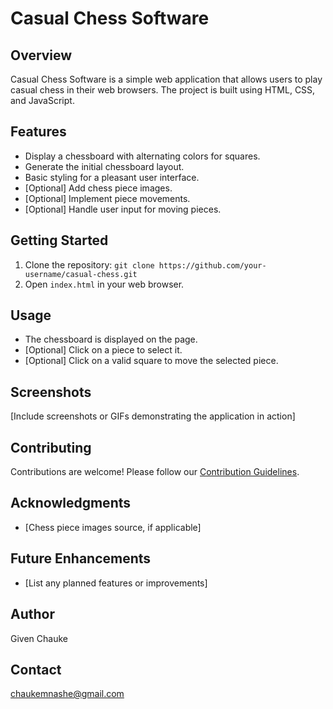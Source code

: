 # Casual Chess Software

## Overview
Casual Chess Software is a simple web application that allows users to play casual chess in their web browsers. The project is built using HTML, CSS, and JavaScript.

## Features
- Display a chessboard with alternating colors for squares.
- Generate the initial chessboard layout.
- Basic styling for a pleasant user interface.
- [Optional] Add chess piece images.
- [Optional] Implement piece movements.
- [Optional] Handle user input for moving pieces.

## Getting Started
1. Clone the repository: `git clone https://github.com/your-username/casual-chess.git`
2. Open `index.html` in your web browser.

## Usage
- The chessboard is displayed on the page.
- [Optional] Click on a piece to select it.
- [Optional] Click on a valid square to move the selected piece.

## Screenshots
[Include screenshots or GIFs demonstrating the application in action]

## Contributing
Contributions are welcome! Please follow our [Contribution Guidelines](CONTRIBUTING.md).

## Acknowledgments
- [Chess piece images source, if applicable]

## Future Enhancements
- [List any planned features or improvements]

## Author
Given Chauke

## Contact
chaukemnashe@gmail.com

